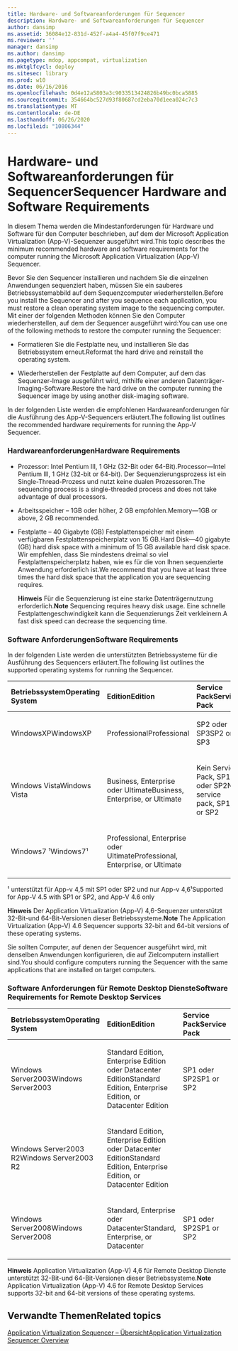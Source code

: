 ```yaml
---
title: Hardware- und Softwareanforderungen für Sequencer
description: Hardware- und Softwareanforderungen für Sequencer
author: dansimp
ms.assetid: 36084e12-831d-452f-a4a4-45f07f9ce471
ms.reviewer: ''
manager: dansimp
ms.author: dansimp
ms.pagetype: mdop, appcompat, virtualization
ms.mktglfcycl: deploy
ms.sitesec: library
ms.prod: w10
ms.date: 06/16/2016
ms.openlocfilehash: 0d4e12a5803a3c9033513424826b49bc0bca5885
ms.sourcegitcommit: 354664bc527d93f80687cd2eba70d1eea024c7c3
ms.translationtype: MT
ms.contentlocale: de-DE
ms.lasthandoff: 06/26/2020
ms.locfileid: "10806344"
---
```

# <span data-ttu-id="617b6-103">Hardware- und Softwareanforderungen für Sequencer</span><span class="sxs-lookup"><span data-stu-id="617b6-103">Sequencer Hardware and Software Requirements</span></span>


<span data-ttu-id="617b6-104">In diesem Thema werden die Mindestanforderungen für Hardware und Software für den Computer beschrieben, auf dem der Microsoft Application Virtualization (App-V)-Sequenzer ausgeführt wird.</span><span class="sxs-lookup"><span data-stu-id="617b6-104">This topic describes the minimum recommended hardware and software requirements for the computer running the Microsoft Application Virtualization (App-V) Sequencer.</span></span>

<span data-ttu-id="617b6-105">Bevor Sie den Sequencer installieren und nachdem Sie die einzelnen Anwendungen sequenziert haben, müssen Sie ein sauberes Betriebssystemabbild auf dem Sequenzcomputer wiederherstellen.</span><span class="sxs-lookup"><span data-stu-id="617b6-105">Before you install the Sequencer and after you sequence each application, you must restore a clean operating system image to the sequencing computer.</span></span> <span data-ttu-id="617b6-106">Mit einer der folgenden Methoden können Sie den Computer wiederherstellen, auf dem der Sequencer ausgeführt wird:</span><span class="sxs-lookup"><span data-stu-id="617b6-106">You can use one of the following methods to restore the computer running the Sequencer:</span></span>

-   <span data-ttu-id="617b6-107">Formatieren Sie die Festplatte neu, und installieren Sie das Betriebssystem erneut.</span><span class="sxs-lookup"><span data-stu-id="617b6-107">Reformat the hard drive and reinstall the operating system.</span></span>

-   <span data-ttu-id="617b6-108">Wiederherstellen der Festplatte auf dem Computer, auf dem das Sequenzer-Image ausgeführt wird, mithilfe einer anderen Datenträger-Imaging-Software.</span><span class="sxs-lookup"><span data-stu-id="617b6-108">Restore the hard drive on the computer running the Sequencer image by using another disk-imaging software.</span></span>

<span data-ttu-id="617b6-109">In der folgenden Liste werden die empfohlenen Hardwareanforderungen für die Ausführung des App-V-Sequencers erläutert.</span><span class="sxs-lookup"><span data-stu-id="617b6-109">The following list outlines the recommended hardware requirements for running the App-V Sequencer.</span></span>

### <a href="" id="hardware-requirements-"></a><span data-ttu-id="617b6-110">Hardwareanforderungen</span><span class="sxs-lookup"><span data-stu-id="617b6-110">Hardware Requirements</span></span>

-   <span data-ttu-id="617b6-111">Prozessor: Intel Pentium III, 1 GHz (32-Bit oder 64-Bit).</span><span class="sxs-lookup"><span data-stu-id="617b6-111">Processor—Intel Pentium III, 1 GHz (32-bit or 64-bit).</span></span> <span data-ttu-id="617b6-112">Der Sequenzierungsprozess ist ein Single-Thread-Prozess und nutzt keine dualen Prozessoren.</span><span class="sxs-lookup"><span data-stu-id="617b6-112">The sequencing process is a single-threaded process and does not take advantage of dual processors.</span></span>

-   <span data-ttu-id="617b6-113">Arbeitsspeicher – 1GB oder höher, 2 GB empfohlen.</span><span class="sxs-lookup"><span data-stu-id="617b6-113">Memory—1GB or above, 2 GB recommended.</span></span>

-   <span data-ttu-id="617b6-114">Festplatte – 40 Gigabyte (GB) Festplattenspeicher mit einem verfügbaren Festplattenspeicherplatz von 15 GB.</span><span class="sxs-lookup"><span data-stu-id="617b6-114">Hard Disk—40 gigabyte (GB) hard disk space with a minimum of 15 GB available hard disk space.</span></span> <span data-ttu-id="617b6-115">Wir empfehlen, dass Sie mindestens dreimal so viel Festplattenspeicherplatz haben, wie es für die von Ihnen sequenzierte Anwendung erforderlich ist.</span><span class="sxs-lookup"><span data-stu-id="617b6-115">We recommend that you have at least three times the hard disk space that the application you are sequencing requires.</span></span>

    <span data-ttu-id="617b6-116">**Hinweis**  Für die Sequenzierung ist eine starke Datenträgernutzung erforderlich.</span><span class="sxs-lookup"><span data-stu-id="617b6-116">**Note** Sequencing requires heavy disk usage.</span></span> <span data-ttu-id="617b6-117">Eine schnelle Festplattengeschwindigkeit kann die Sequenzierungs Zeit verkleinern.</span><span class="sxs-lookup"><span data-stu-id="617b6-117">A fast disk speed can decrease the sequencing time.</span></span>

     

### <span data-ttu-id="617b6-118">Software Anforderungen</span><span class="sxs-lookup"><span data-stu-id="617b6-118">Software Requirements</span></span>

<span data-ttu-id="617b6-119">In der folgenden Liste werden die unterstützten Betriebssysteme für die Ausführung des Sequencers erläutert.</span><span class="sxs-lookup"><span data-stu-id="617b6-119">The following list outlines the supported operating systems for running the Sequencer.</span></span>

<table>
<colgroup>
<col width="25%" />
<col width="25%" />
<col width="25%" />
<col width="25%" />
</colgroup>
<thead>
<tr class="header">
<th align="left"><span data-ttu-id="617b6-120">Betriebssystem</span><span class="sxs-lookup"><span data-stu-id="617b6-120">Operating System</span></span></th>
<th align="left"><span data-ttu-id="617b6-121">Edition</span><span class="sxs-lookup"><span data-stu-id="617b6-121">Edition</span></span></th>
<th align="left"><span data-ttu-id="617b6-122">Service Pack</span><span class="sxs-lookup"><span data-stu-id="617b6-122">Service Pack</span></span></th>
<th align="left"><span data-ttu-id="617b6-123">System Architektur</span><span class="sxs-lookup"><span data-stu-id="617b6-123">System Architecture</span></span></th>
</tr>
</thead>
<tbody>
<tr class="odd">
<td align="left"><p><span data-ttu-id="617b6-124">WindowsXP</span><span class="sxs-lookup"><span data-stu-id="617b6-124">WindowsXP</span></span></p></td>
<td align="left"><p><span data-ttu-id="617b6-125">Professional</span><span class="sxs-lookup"><span data-stu-id="617b6-125">Professional</span></span></p></td>
<td align="left"><p><span data-ttu-id="617b6-126">SP2 oder SP3</span><span class="sxs-lookup"><span data-stu-id="617b6-126">SP2 or SP3</span></span></p></td>
<td align="left"><p><span data-ttu-id="617b6-127">x86</span><span class="sxs-lookup"><span data-stu-id="617b6-127">x86</span></span></p></td>
</tr>
<tr class="even">
<td align="left"><p><span data-ttu-id="617b6-128">Windows Vista</span><span class="sxs-lookup"><span data-stu-id="617b6-128">Windows Vista</span></span></p></td>
<td align="left"><p><span data-ttu-id="617b6-129">Business, Enterprise oder Ultimate</span><span class="sxs-lookup"><span data-stu-id="617b6-129">Business, Enterprise, or Ultimate</span></span></p></td>
<td align="left"><p><span data-ttu-id="617b6-130">Kein Service Pack, SP1 oder SP2</span><span class="sxs-lookup"><span data-stu-id="617b6-130">No service pack, SP1, or SP2</span></span></p></td>
<td align="left"><p><span data-ttu-id="617b6-131">x86</span><span class="sxs-lookup"><span data-stu-id="617b6-131">x86</span></span></p></td>
</tr>
<tr class="odd">
<td align="left"><p><span data-ttu-id="617b6-132">Windows7 ¹</span><span class="sxs-lookup"><span data-stu-id="617b6-132">Windows7¹</span></span></p></td>
<td align="left"><p><span data-ttu-id="617b6-133">Professional, Enterprise oder Ultimate</span><span class="sxs-lookup"><span data-stu-id="617b6-133">Professional, Enterprise, or Ultimate</span></span></p></td>
<td align="left"><p></p></td>
<td align="left"><p><span data-ttu-id="617b6-134">x86</span><span class="sxs-lookup"><span data-stu-id="617b6-134">x86</span></span></p></td>
</tr>
</tbody>
</table>

 

<span data-ttu-id="617b6-135">¹ unterstützt für App-v 4,5 mit SP1 oder SP2 und nur App-v 4,6</span><span class="sxs-lookup"><span data-stu-id="617b6-135">¹Supported for App-V 4.5 with SP1 or SP2, and App-V 4.6 only</span></span>

<span data-ttu-id="617b6-136">**Hinweis**  Der Application Virtualization (App-V) 4,6-Sequenzer unterstützt 32-Bit-und 64-Bit-Versionen dieser Betriebssysteme.</span><span class="sxs-lookup"><span data-stu-id="617b6-136">**Note** The Application Virtualization (App-V) 4.6 Sequencer supports 32-bit and 64-bit versions of these operating systems.</span></span>

 

<span data-ttu-id="617b6-137">Sie sollten Computer, auf denen der Sequencer ausgeführt wird, mit denselben Anwendungen konfigurieren, die auf Zielcomputern installiert sind.</span><span class="sxs-lookup"><span data-stu-id="617b6-137">You should configure computers running the Sequencer with the same applications that are installed on target computers.</span></span>

### <span data-ttu-id="617b6-138">Software Anforderungen für Remote Desktop Dienste</span><span class="sxs-lookup"><span data-stu-id="617b6-138">Software Requirements for Remote Desktop Services</span></span>

<table>
<colgroup>
<col width="25%" />
<col width="25%" />
<col width="25%" />
<col width="25%" />
</colgroup>
<thead>
<tr class="header">
<th align="left"><span data-ttu-id="617b6-139">Betriebssystem</span><span class="sxs-lookup"><span data-stu-id="617b6-139">Operating System</span></span></th>
<th align="left"><span data-ttu-id="617b6-140">Edition</span><span class="sxs-lookup"><span data-stu-id="617b6-140">Edition</span></span></th>
<th align="left"><span data-ttu-id="617b6-141">Service Pack</span><span class="sxs-lookup"><span data-stu-id="617b6-141">Service Pack</span></span></th>
<th align="left"><span data-ttu-id="617b6-142">System Architektur</span><span class="sxs-lookup"><span data-stu-id="617b6-142">System Architecture</span></span></th>
</tr>
</thead>
<tbody>
<tr class="odd">
<td align="left"><p><span data-ttu-id="617b6-143">Windows Server2003</span><span class="sxs-lookup"><span data-stu-id="617b6-143">Windows Server2003</span></span></p></td>
<td align="left"><p><span data-ttu-id="617b6-144">Standard Edition, Enterprise Edition oder Datacenter Edition</span><span class="sxs-lookup"><span data-stu-id="617b6-144">Standard Edition, Enterprise Edition, or Datacenter Edition</span></span></p></td>
<td align="left"><p><span data-ttu-id="617b6-145">SP1 oder SP2</span><span class="sxs-lookup"><span data-stu-id="617b6-145">SP1 or SP2</span></span></p></td>
<td align="left"><p><span data-ttu-id="617b6-146">x86</span><span class="sxs-lookup"><span data-stu-id="617b6-146">x86</span></span></p></td>
</tr>
<tr class="even">
<td align="left"><p><span data-ttu-id="617b6-147">Windows Server2003 R2</span><span class="sxs-lookup"><span data-stu-id="617b6-147">Windows Server2003 R2</span></span></p></td>
<td align="left"><p><span data-ttu-id="617b6-148">Standard Edition, Enterprise Edition oder Datacenter Edition</span><span class="sxs-lookup"><span data-stu-id="617b6-148">Standard Edition, Enterprise Edition, or Datacenter Edition</span></span></p></td>
<td align="left"><p></p></td>
<td align="left"><p><span data-ttu-id="617b6-149">x86</span><span class="sxs-lookup"><span data-stu-id="617b6-149">x86</span></span></p></td>
</tr>
<tr class="odd">
<td align="left"><p><span data-ttu-id="617b6-150">Windows Server2008</span><span class="sxs-lookup"><span data-stu-id="617b6-150">Windows Server2008</span></span></p></td>
<td align="left"><p><span data-ttu-id="617b6-151">Standard, Enterprise oder Datacenter</span><span class="sxs-lookup"><span data-stu-id="617b6-151">Standard, Enterprise, or Datacenter</span></span></p></td>
<td align="left"><p><span data-ttu-id="617b6-152">SP1 oder SP2</span><span class="sxs-lookup"><span data-stu-id="617b6-152">SP1 or SP2</span></span></p></td>
<td align="left"><p><span data-ttu-id="617b6-153">x86</span><span class="sxs-lookup"><span data-stu-id="617b6-153">x86</span></span></p></td>
</tr>
</tbody>
</table>

 

<span data-ttu-id="617b6-154">**Hinweis**  Application Virtualization (App-V) 4,6 für Remote Desktop Dienste unterstützt 32-Bit-und 64-Bit-Versionen dieser Betriebssysteme.</span><span class="sxs-lookup"><span data-stu-id="617b6-154">**Note** Application Virtualization (App-V) 4.6 for Remote Desktop Services supports 32-bit and 64-bit versions of these operating systems.</span></span>

 

## <span data-ttu-id="617b6-155">Verwandte Themen</span><span class="sxs-lookup"><span data-stu-id="617b6-155">Related topics</span></span>


[<span data-ttu-id="617b6-156">Application Virtualization Sequencer – Übersicht</span><span class="sxs-lookup"><span data-stu-id="617b6-156">Application Virtualization Sequencer Overview</span></span>](application-virtualization-sequencer-overview.md)

 

 





